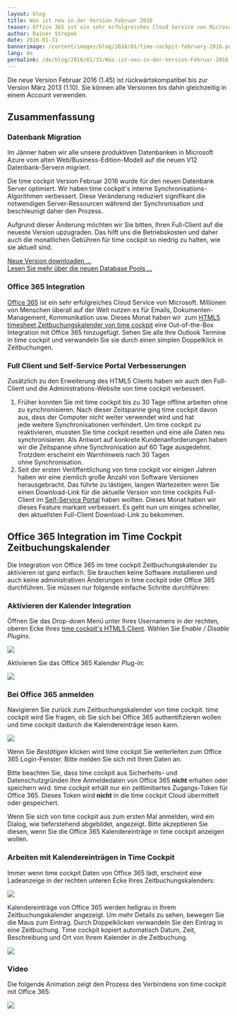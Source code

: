 ```yaml
---
layout: blog
title: Was ist neu in der Version Februar 2016
teaser: Office 365 ist ein sehr erfolgreiches Cloud Service von Microsoft. Millionen von Menschen überall auf der Welt nutzen es für Emails, Dokumenten-Management, Kommunikation usw. Dieses Monat haben wir  zum HTML5 timesheet Zeitbuchungskalender von time cockpit eine Out-of-the-Box Integration mit Office 365 hinzugefügt. Sehen Sie alle Ihre Outlook Termine in time cockpit und verwandeln Sie sie durch einen simplen Doppelklick in Zeitbuchungen.
author: Rainer Stropek
date: 2016-01-31
bannerimage: /content/images/blog/2016/01/time-cockpit-february-2016.png
lang: de
permalink: /de/blog/2016/01/31/Was-ist-neu-in-der-Version-Februar-2016
---
```


<p>Die neue Version Februar 2016 (1.45) ist rückwärtskompatibel bis zur Version März 2013 (1.10). Sie können alle Versionen bis dahin gleichzeitig in einem Account verwenden.</p><h2>Zusammenfassung</h2><h3>Datenbank Migration</h3><p>Im Jänner haben wir alle unsere produktiven Datenbanken in Microsoft Azure vom alten Web/Business-Edition-Modell auf die neuen V12 Datenbank-Servern migriert.</p><p>Die time cockpit Version Februar 2016 wurde für den neuen Datenbank Server optimiert. Wir haben time cockpit's interne Synchronisations-Algorithmen verbessert. Diese Veränderung reduziert signifikant die notwendigen Server-Ressourcen während der Synchronisation und beschleunigt daher den Prozess. </p><p class="showcase">Aufgrund dieser Änderung möchten wir Sie bitten, Ihren Full-Client auf die neueste Version upzugraden. Das hilft uns die Betriebskosten und daher auch die monatlichen Gebühren für time cockpit so niedrig zu halten, wie sie aktuell sind.</p><p>
  <a href="~/account/download">Neue Version downloaden ...</a> <br /><a href="~/blog/2016/01/31/Hello-Database-Pools">Lesen Sie mehr über die neuen Database Pools ...</a></p><h3>Office 365 Integration</h3><p>
  <a href="https://products.office.com/" target="_blank">Office 365</a> ist ein sehr erfolgreiches Cloud Service von Microsoft. Millionen von Menschen überall auf der Welt nutzen es für Emails, Dokumenten-Management, Kommunikation usw. Dieses Monat haben wir  zum <a href="http://web.timecockpit.com" target="_blank">HTML5 timesheet Zeitbuchungskalender von time cockpit</a> eine Out-of-the-Box Integration mit Office 365 hinzugefügt. Sehen Sie alle Ihre Outlook Termine in time cockpit und verwandeln Sie sie durch einen simplen Doppelklick in Zeitbuchungen.</p><h3>Full Client und Self-Service Portal Verbesserungen</h3><p>Zusätzlich zu den Erweiterung des HTML5 Clients haben wir auch den Full-Client und die Administrations-Website von time cockpit verbessert. </p><ol>
  <li>Früher konnten Sie mit time cockpit bis zu 30 Tage offline arbeiten ohne zu synchronisieren. Nach dieser Zeitspanne ging time cockpit davon aus, dass der Computer nicht weiter verwendet wird und hat jede weitere Synchronisationen verhindert. Um time cockpit zu reaktivieren, mussten Sie time cockpit resetten und eine alle Daten neu synchronisieren. Als Antwort auf konkrete Kundenanforderungen haben wir die Zeitspanne ohne Synchronisation auf 60 Tage ausgedehnt. Trotzdem erscheint ein Warnhinweis nach 30 Tagen ohne Synchronisation.</li>
  <li>Seit der ersten Veröffentlichung von time cockpit vor einigen Jahren haben wir eine ziemlich große Anzahl von Software Versionen herausgebracht. Das führte zu lästigen, langen Wartezeiten wenn Sie einen Download-Link für die aktuelle Version von time cockpits Full-Client im <a href="~/sign-in" target="_blank">Self-Service Portal</a> haben wollten. Dieses Monat haben wir dieses Feature markant verbessert. Es geht nun um einiges schneller, den aktuellsten Full-Client Download-Link zu bekommen. </li>
</ol><h2>Office 365 Integration im Time Cockpit Zeitbuchungskalender</h2><p>Die Integration von Office 365 im time cockpit Zeitbuchungskalender zu aktivieren ist ganz einfach. Sie brauchen keine Software installieren und auch keine administrativen Änderungen in time cockpit oder Office 365 durchführen. Sie müssen nur folgende einfache Schritte durchführen: </p><h3>Aktivieren der Kalender Integration</h3><p>Öffnen Sie das Drop-down Menü unter Ihres Usernamens in der rechten, oberen Ecke Ihres <a href="https://web.timecockpit.com" target="_blank">time cockpit's HTML5 Client</a>. Wählen Sie <em>Enable / Disable Plugins</em>.</p><p>
  <img src="{{site.baseurl}}/content/images/blog/2016/01/enable-disable-plugins.png" />
</p><p>Aktivieren Sie das Office 365 Kalender Plug-in:</p><p>
  <img src="{{site.baseurl}}/content/images/blog/2016/01/active-office-365-calendar.png" />
</p><h3>Bei Office 365 anmelden</h3><p>Navigieren Sie zurück zum Zeitbuchungskalender von time cockpit. time cockpit wird Sie fragen, ob Sie sich bei Office 365 authentifizieren wollen und time cockpit dadurch die Kalendereinträge lesen kann.</p><p>
  <img src="{{site.baseurl}}/content/images/blog/2016/01/sign-in-confirmation.png" />
</p><p>Wenn Sie <em>Bestätigen</em> klicken wird time cockpit Sie weiterleiten zum Office 365 Login-Fenster. Bitte melden Sie sich mit Ihren Daten an.   </p><p class="showcase">Bitte beachten Sie, dass time cockpit aus Sicherheits- und Datenschutzgründen Ihre Anmeldedaten von Office 365 <strong>nicht</strong> erhalten oder speichern wird. time cockpit erhält nur ein zeitlimitiertes Zugangs-Token für Office 365. Dieses Token wird <strong>nicht</strong> in die time cockpit Cloud übermittelt oder gespeichert. </p><p>Wenn Sie sich von time cockpit aus zum ersten Mal anmelden, wird ein Dialog, wie tieferstehend abgebildet, angezeigt. Bitte akzeptieren Sie diesen, wenn Sie die Office 365 Kalendereinträge in time cockpit anzeigen wollen.</p><function name="Composite.Media.ImageGallery.Slimbox2">
  <param name="MediaImage" value="MediaArchive:5841428d-60e0-4aa0-8a51-b6a454f47712" />
  <param name="ThumbnailMaxWidth" value="800" />
  <param name="ThumbnailMaxHeight" value="800" />
  <param name="ImageMaxWidth" value="1920" />
  <param name="ImageMaxHeight" value="1280" />
</function><h3>Arbeiten mit Kalendereinträgen in Time Cockpit</h3><p>Immer wenn time cockpit Daten von Office 365 lädt, erscheint eine Ladeanzeige in der rechten unteren Ecke Ihres Zeitbuchungskalenders:</p><p>
  <img src="{{site.baseurl}}/content/images/blog/2016/01/loading-indicator.png" />
</p><p>Kalendereinträge von Office 365 werden hellgrau in Ihrem Zeitbuchungskalender angezeigt. Um mehr Details zu sehen, bewegen Sie die Maus zum Eintrag. Durch Doppelklicken verwandeln Sie den Eintrag in eine Zeitbuchung. Time cockpit kopiert automatisch Datum, Zeit, Beschreibung und Ort von Ihrem Kalender in die Zeitbuchung.</p><p>
  <img src="{{site.baseurl}}/content/images/blog/2016/01/calendar-items.png" />
</p><h3>Video</h3><p>Die folgende Animation zeigt den Prozess des Verbindens von time cockpit mit Office 365:</p><p>
  <img src="{{site.baseurl}}/content/images/blog/2016/01/office-365-calendar-in-time-cockpit.gif" />
</p>